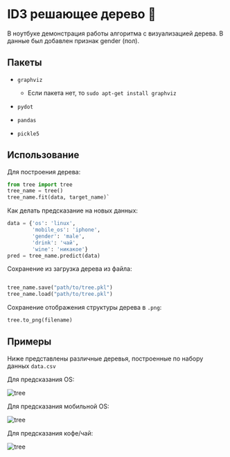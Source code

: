 # ID3 решающее дерево :deciduous_tree:

В ноутбуке демонстрация работы алгоритма с визуализацией дерева.
В данные был добавлен признак gender (пол). 

## Пакеты

- `graphviz` 
    * Если пакета нет, то `sudo apt-get install graphviz`

- `pydot`

- `pandas`

- `pickle5`

## Использование

Для построения дерева: 
```python
from tree import tree
tree_name = tree()
tree_name.fit(data, target_name)`
```

Как делать предсказание на новых данных:
```python
data = {'os': 'linux', 
        'mobile_os': 'iphone',
        'gender': 'male', 
        'drink': 'чай', 
        'wine': 'никакое'}
pred = tree_name.predict(data)
```

Сохранение из загрузка дерева из файла:
```python

tree_name.save("path/to/tree.pkl")
tree_name.load("path/to/tree.pkl")
```

Сохранение отображения структуры дерева в `.png`:
```python
tree.to_png(filename)
```
## Примеры

Ниже представлены различные деревья, построенные по набору данных `data.csv`

Для предсказания OS:

![tree](my_tree_os.png)

Для предсказания мобильной OS:

![tree](my_tree_mobile_os.png)

Для предсказания кофе/чай:

![tree](my_tree_drink.png)
